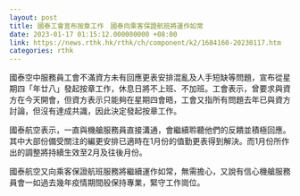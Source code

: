 ```yaml
---
layout: post
title: 國泰工會宣布按章工作　國泰向乘客保證航班將運作如常
date: 2023-01-17 01:15:12.000000000 +08:00
link: https://news.rthk.hk/rthk/ch/component/k2/1684160-20230117.htm
categories: rthk
---
```


國泰空中服務員工會不滿資方未有回應更表安排混亂及人手短缺等問題，宣布從星期四「年廿八」發起按章工作，休息日將不上班、不加班。工會表示，曾要求與資方在今天開會，但資方表示只能夠在星期四會晤，工會又指所有問題去年已與資方討論，但沒有達成共識，因此決定發起按章工作。

國泰航空表示，一直與機艙服務員直接溝通，會繼續聆聽他們的反饋並積極回應。其中大部份備受關注的編更安排已適時在1月份的值勤更表得到解決。而1月份所作出的調整將持續生效至2月及往後月份。

國泰航空又向乘客保證航班服務將繼續運作如常，無需擔心，又說有信心機艙服務員會一如過去幾年疫情期間般保持專業，緊守工作崗位。
